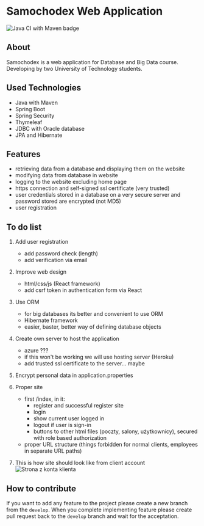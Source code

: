 # Samochodex Web Application

![Java CI with Maven badge](https://github.com/kacpergrzegorzewski/Samochodex/workflows/Java%20CI%20with%20Maven/badge.svg)

## About

Samochodex is a web application for Database and Big Data course.
Developing by two University of Technology students.

## Used Technologies

- Java with Maven
- Spring Boot
- Spring Security
- Thymeleaf
- JDBC with Oracle database
- JPA and Hibernate

## Features

- retrieving data from a database and displaying them on the website
- modifying data from database in website 
- logging to the website excluding home page
- https connection and self-signed ssl certificate (very trusted)
- user credentials stored in a database on a very secure server and password stored are encrypted (not MD5)
- user registration

## To do list

1. Add user registration
    - add password check (length)
    - add verification via email

2. Improve web design
    - html/css/js (React framework)
    - add csrf token in authentication form via React

3. Use ORM
    - for big databases its better and convenient to use ORM
    - Hibernate framework
    - easier, baster, better way of defining database objects

4. Create own server to host the application
    - azure ???
    - if this won't be working we will use hosting server (Heroku)
    - add trusted ssl certificate to the server... maybe

5. Encrypt personal data in application.properties

6. Proper site
    - first /index, in it:
        * register and successful register site
        * login
        * show current user logged in
        * logout if user is sign-in
        * buttons to other html files (poczty, salony, użytkownicy), secured with role based authorization
    - proper URL structure (things forbidden for normal clients, employees in separate URL paths)

7. This is how site should look like from client account
![Strona z konta klienta](https://user-images.githubusercontent.com/52577030/103287091-eb5ad580-49e1-11eb-84cc-c87aefc6074a.png)

## How to contribute

If you want to add any feature to the project please create a new branch from the `develop`.
When you complete implementing feature please create pull request back to the `develop` branch
and wait for the acceptation.
